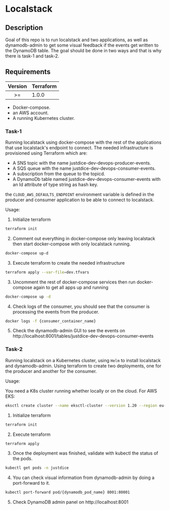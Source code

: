 # Localstack

## Description
Goal of this repo is to run localstack and two applications, as well as dynamodb-admin to get some visual feedback if the events get written to the DynamoDB table.
The goal should be done in two ways and that is why there is task-1 and task-2.

## Requirements
|   Version    | Terraform |
|:--:|-----------|
| >= |   1.0.0   |

- Docker-compose.
- an AWS account.
- A running Kubernetes cluster.


### Task-1
Running localstack using docker-compose with the rest of the applications that use localstack's endpoint to connect.
The needed infrastructure is provisioned using Terraform which are:
- A SNS topic with the name justdice-dev-devops-producer-events.
- A SQS queue with the name justdice-dev-devops-consumer-events.
- A subscription from the queue to the topicd.
- A DynamoDb table named justdice-dev-devops-consumer-events with an Id attribute of type string as hash key.

the `CLOUD_AWS_DEFAULTS_ENDPOINT` environment variable is defined in the producer and consumer application to be able to connect to localstack.

Usage:

1. Initialize terraform

```bash
terraform init
```

2. Comment out everything in docker-compose only leaving localstack then start docker-compose with only localstack running.

```bash
docker-compose up-d
```

3. Execute terraform to create the needed infrastructure

```bash
terraform apply --var-file=dev.tfvars
```

3. Uncomment the rest of docker-compose services then run docker-compose again to get all apps up and running
```bash
docker-compose up -d
```

4. Check logs of the consumer, you should see that the consumer is processing the events from the producer.
```bash
docker logs -f {consumer_container_name}
```

5. Check the dynamodb-admin GUI to see the events on http://localhost:8001/tables/justdice-dev-devops-consumer-events

### Task-2
Running localstack on a Kubernetes cluster, using `Helm` to install localstack and dynamodb-admin.
Using terraform to create two deployments, one for the producer and another for the consumer.

Usage:

You need a K8s cluster running whether locally or on the cloud.
For AWS EKS:
```bash
eksctl create cluster --name eksctl-cluster --version 1.20 --region eu-central-1 --nodegroup-name linux-nodes --node-type t3.medium --nodes 3
```

1. Initialize terraform

```bash
terraform init
```
    
2. Execute terraform

```bash
terraform apply
```

3. Once the deployment was finished, validate with kubectl the status of the pods.

```bash
kubectl get pods -n justdice
```

4. You can check visual information from dynamodb-admin by doing a port-forward to it.
```bash
kubectl port-forward pod/{dynamodb_pod_name} 8001:80001
```

5. Check DynamoDB admin panel on http://localhost:8001